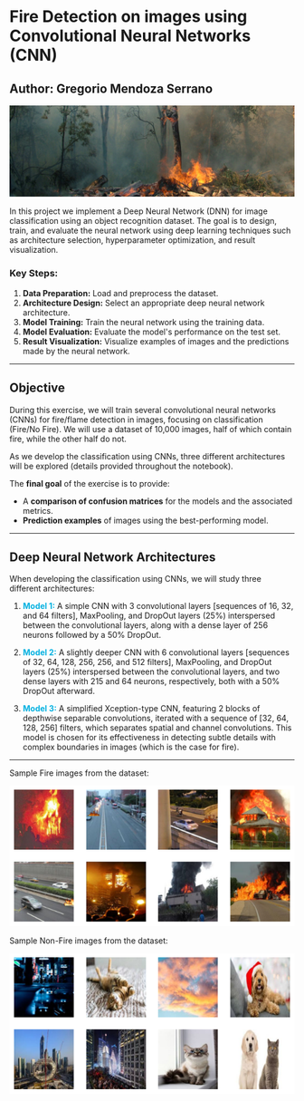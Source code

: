 # **Fire Detection on images using Convolutional Neural Networks (CNN)**
## Author: Gregorio Mendoza Serrano

![Alt text](Bushfires_sample.jpg)


In this project we implement a Deep Neural Network (DNN) for image classification using an object recognition dataset. The goal is to design, train, and evaluate the neural network using deep learning techniques such as architecture selection, hyperparameter optimization, and result visualization.

### Key Steps:
1. **Data Preparation:** Load and preprocess the dataset.
2. **Architecture Design:** Select an appropriate deep neural network architecture.
3. **Model Training:** Train the neural network using the training data.
4. **Model Evaluation:** Evaluate the model's performance on the test set.
5. **Result Visualization:** Visualize examples of images and the predictions made by the neural network.

---

## Objective

During this exercise, we will train several convolutional neural networks (CNNs) for fire/flame detection in images, focusing on classification (Fire/No Fire). We will use a dataset of 10,000 images, half of which contain fire, while the other half do not.

As we develop the classification using CNNs, three different architectures will be explored (details provided throughout the notebook).

The **final goal** of the exercise is to provide:
- A **comparison of confusion matrices** for the models and the associated metrics.
- **Prediction examples** of images using the best-performing model.

---
## Deep Neural Network Architectures

When developing the classification using CNNs, we will study three different architectures:

1. <font color='sky blue'>**Model 1:**</font> A simple CNN with 3 convolutional layers [sequences of 16, 32, and 64 filters], MaxPooling, and DropOut layers (25%) interspersed between the convolutional layers, along with a dense layer of 256 neurons followed by a 50% DropOut.

2. <font color='sky blue'>**Model 2:**</font> A slightly deeper CNN with 6 convolutional layers [sequences of 32, 64, 128, 256, 256, and 512 filters], MaxPooling, and DropOut layers (25%) interspersed between the convolutional layers, and two dense layers with 215 and 64 neurons, respectively, both with a 50% DropOut afterward.

3. <font color='sky blue'>**Model 3:**</font> A simplified Xception-type CNN, featuring 2 blocks of depthwise separable convolutions, iterated with a sequence of [32, 64, 128, 256] filters, which separates spatial and channel convolutions. This model is chosen for its effectiveness in detecting subtle details with complex boundaries in images (which is the case for fire).

---
Sample Fire images from the dataset:

![Alt text](grid_pics_fire.png)


Sample Non-Fire images from the dataset:

![Alt text](grid_pics_fire_non_fire.png)
